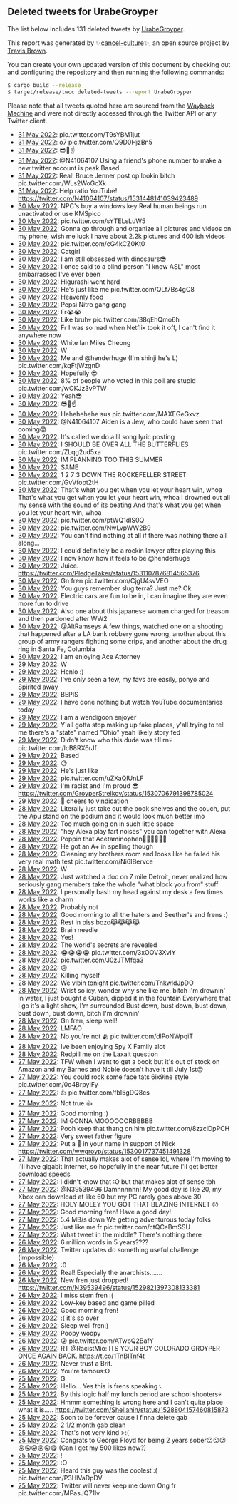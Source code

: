 ## Deleted tweets for UrabeGroyper

The list below includes 131 deleted tweets by
[UrabeGroyper](https://twitter.com/UrabeGroyper).



This report was generated by ✨[cancel-culture](https://github.com/travisbrown/cancel-culture)✨,
an open source project by [Travis Brown](https://twitter.com/travisbrown).

You can create your own updated version of this document by checking out and configuring the
repository and then running the following commands:

```bash
$ cargo build --release
$ target/release/twcc deleted-tweets --report UrabeGroyper
```

Please note that all tweets quoted here are sourced from the
[Wayback Machine](https://web.archive.org) and were not directly accessed through the Twitter API or
any Twitter client.

* [31 May 2022](https://web.archive.org/web/20220531033854/https://twitter.com/UrabeGroyper/status/1531480174956621824): pic.twitter.com/T9sYBM1jut <!--1531480174956621824-->
* [31 May 2022](https://web.archive.org/web/20220531021235/https://twitter.com/UrabeGroyper/status/1531458383961890820): o7 pic.twitter.com/Q9D0HjzBn5 <!--1531458383961890820-->
* [31 May 2022](https://web.archive.org/web/20220531020023/https://twitter.com/UrabeGroyper/status/1531455244370157570): 😎🥂☝️ <!--1531455244370157570-->
* [31 May 2022](https://web.archive.org/web/20220531014432/https://twitter.com/UrabeGroyper/status/1531451531089920007): @N41064107 Using a friend's phone number to make a new twitter account is peak Based <!--1531451531089920007-->
* [31 May 2022](https://web.archive.org/web/20220531013926/https://twitter.com/UrabeGroyper/status/1531449480263901184): Real! Bruce Jenner post op lookin bitch pic.twitter.com/WLs2WoGcXk <!--1531449788931133442-->
* [31 May 2022](https://web.archive.org/web/20220531013926/https://twitter.com/UrabeGroyper/status/1531449480263901184): Help ratio YouTube! https://twitter.com/N41064107/status/1531448141039423489 <!--1531449480263901184-->
* [30 May 2022](https://web.archive.org/web/20220530235447/https://twitter.com/UrabeGroyper/status/1531423881432547332): NPC's buy a windows key Real human beings run unactivated or use KMSpico <!--1531423881432547332-->
* [30 May 2022](https://web.archive.org/web/20220530210405/https://twitter.com/UrabeGroyper/status/1531380909274017792): pic.twitter.com/sYTELsLuW5 <!--1531380909274017792-->
* [30 May 2022](https://web.archive.org/web/20220530190222/https://twitter.com/UrabeGroyper/status/1531350166363570176): Gonna go through and organize all pictures and videos on my phone, wish me luck  I have about 2.2k pictures and 400 ish videos <!--1531350166363570176-->
* [30 May 2022](https://web.archive.org/web/20220530185618/https://twitter.com/UrabeGroyper/status/1531348030477287424): pic.twitter.com/cG4kCZ0Kt0 <!--1531348238145658886-->
* [30 May 2022](https://web.archive.org/web/20220530185618/https://twitter.com/UrabeGroyper/status/1531348030477287424): Catgirl <!--1531348030477287424-->
* [30 May 2022](https://web.archive.org/web/20220530175726/https://twitter.com/UrabeGroyper/status/1531333755780091905): I am still obsessed with dinosaurs😎 <!--1531333755780091905-->
* [30 May 2022](https://web.archive.org/web/20220530174256/https://twitter.com/UrabeGroyper/status/1531330133218447360): I once said to a blind person "I know ASL" most embarrassed I've ever been <!--1531330133218447360-->
* [30 May 2022](https://web.archive.org/web/20220530163758/https://twitter.com/UrabeGroyper/status/1531313842646573056): Higurashi went hard <!--1531313842646573056-->
* [30 May 2022](https://web.archive.org/web/20220530163458/https://twitter.com/UrabeGroyper/status/1531313021703884801): He's just like me pic.twitter.com/QLf7Bs4gC8 <!--1531313021703884801-->
* [30 May 2022](https://web.archive.org/web/20220530163031/https://twitter.com/UrabeGroyper/status/1531311912016916481): Heavenly food <!--1531311912016916481-->
* [30 May 2022](https://web.archive.org/web/20220530162940/https://twitter.com/UrabeGroyper/status/1531311673524600833): Pepsi Nitro gang gang <!--1531311673524600833-->
* [30 May 2022](https://web.archive.org/web/20220530161857/https://twitter.com/UrabeGroyper/status/1531309073517486083): Fr😭😭 <!--1531309073517486083-->
* [30 May 2022](https://web.archive.org/web/20220530161701/https://twitter.com/UrabeGroyper/status/1531308558733697024): Like bruh💀 pic.twitter.com/38qEhQmo6h <!--1531308558733697024-->
* [30 May 2022](https://web.archive.org/web/20220530161540/https://twitter.com/UrabeGroyper/status/1531308320413343744): Fr I was so mad when Netflix took it off, I can't find it anywhere now <!--1531308320413343744-->
* [30 May 2022](https://web.archive.org/web/20220530161451/https://twitter.com/UrabeGroyper/status/1531308035498459136): White Ian Miles Cheong <!--1531308035498459136-->
* [30 May 2022](https://web.archive.org/web/20220530160216/https://twitter.com/UrabeGroyper/status/1531304902869364740): W <!--1531304902869364740-->
* [30 May 2022](https://web.archive.org/web/20220530153526/https://twitter.com/UrabeGroyper/status/1531298080502448128): Me and  @henderhuge   (I'm shinji he's L) pic.twitter.com/kqFtjWzgnD <!--1531298080502448128-->
* [30 May 2022](https://web.archive.org/web/20220530150653/https://twitter.com/UrabeGroyper/status/1531290966346326017): Hopefully 😎 <!--1531290966346326017-->
* [30 May 2022](https://web.archive.org/web/20220530150653/https://twitter.com/UrabeGroyper/status/1531290966346326017): 8% of people who voted in this poll are stupid pic.twitter.com/wOKJz3vPTW <!--1531159484630020096-->
* [30 May 2022](https://web.archive.org/web/20220530062237/https://twitter.com/UrabeGroyper/status/1531159040331591680): Yeah😎 <!--1531159040331591680-->
* [30 May 2022](https://web.archive.org/web/20220530061655/https://twitter.com/UrabeGroyper/status/1531157582441857025): 😎🥂☝️ <!--1531157582441857025-->
* [30 May 2022](https://web.archive.org/web/20220530061713/https://twitter.com/UrabeGroyper/status/1531156861029912577): Hehehehehe sus pic.twitter.com/MAXEGeGxvz <!--1531156861029912577-->
* [30 May 2022](https://web.archive.org/web/20220530060746/https://twitter.com/UrabeGroyper/status/1531155388061687809): @N41064107 Aiden is a Jew, who could have seen that coming😱 <!--1531155388061687809-->
* [30 May 2022](https://web.archive.org/web/20220530060710/https://twitter.com/UrabeGroyper/status/1531155159056793601): It's called we do a lil song lyric posting <!--1531155159056793601-->
* [30 May 2022](https://web.archive.org/web/20220530060654/https://twitter.com/UrabeGroyper/status/1531155117768167424): I SHOULD BE OVER ALL THE BUTTERFLIES pic.twitter.com/ZLqg2ud5xa <!--1531155117768167424-->
* [30 May 2022](https://web.archive.org/web/20220530060508/https://twitter.com/UrabeGroyper/status/1531154499921920001): IM PLANNING TOO THIS SUMMER <!--1531154687231201282-->
* [30 May 2022](https://web.archive.org/web/20220530060508/https://twitter.com/UrabeGroyper/status/1531154499921920001): SAME <!--1531154499921920001-->
* [30 May 2022](https://web.archive.org/web/20220530060406/https://twitter.com/UrabeGroyper/status/1531154363896537089): 1 2 7 3 DOWN THE ROCKEFELLER STREET pic.twitter.com/GvVfopt2tH <!--1531154363896537089-->
* [30 May 2022](https://web.archive.org/web/20220530060101/https://twitter.com/UrabeGroyper/status/1531152716743024642): That's what you get when you let your heart win, whoa That's what you get when you let your heart win, whoa I drowned out all my sense with the sound of its beating And that's what you get when you let your heart win, whoa <!--1531152716743024642-->
* [30 May 2022](https://web.archive.org/web/20220530054856/https://twitter.com/UrabeGroyper/status/1531150442889084929): pic.twitter.com/ptWQ1dIS0Q <!--1531150442889084929-->
* [30 May 2022](https://web.archive.org/web/20220530054226/https://twitter.com/UrabeGroyper/status/1531148794993188864): pic.twitter.com/NwLvpWW2B9 <!--1531148794993188864-->
* [30 May 2022](https://web.archive.org/web/20220530053203/https://twitter.com/UrabeGroyper/status/1531146238921527296): You can't find nothing at all if there was nothing there all along... <!--1531146238921527296-->
* [30 May 2022](https://web.archive.org/web/20220530052218/https://twitter.com/UrabeGroyper/status/1531141437601075200): I could definitely be a rockin lawyer after playing this <!--1531141437601075200-->
* [30 May 2022](https://web.archive.org/web/20220530051209/https://twitter.com/UrabeGroyper/status/1531141328335249410): I now know how it feels to be  @henderhuge <!--1531141328335249410-->
* [30 May 2022](https://web.archive.org/web/20220530051016/https://twitter.com/UrabeGroyper/status/1531140801757159424): Juice. https://twitter.com/PledgeTaker/status/1531107876814565376 <!--1531140801757159424-->
* [30 May 2022](https://web.archive.org/web/20220530050629/https://twitter.com/UrabeGroyper/status/1531139712886382592): Gn fren pic.twitter.com/CjgU4svVEO <!--1531139712886382592-->
* [30 May 2022](https://web.archive.org/web/20220530023227/https://twitter.com/UrabeGroyper/status/1531101001083719681): You guys remember slug terra? Just me? Ok <!--1531101001083719681-->
* [30 May 2022](https://web.archive.org/web/20220530023140/https://twitter.com/UrabeGroyper/status/1531100831050780674): Electric cars are fun to be in, I can imagine they are even more fun to drive <!--1531100831050780674-->
* [30 May 2022](https://web.archive.org/web/20220530004642/https://twitter.com/UrabeGroyper/status/1531074430717263875): Also one about this japanese woman charged for treason and then pardoned after WW2 <!--1531074430717263875-->
* [30 May 2022](https://web.archive.org/web/20220530004511/https://twitter.com/UrabeGroyper/status/1531074207303467008): @AltRamseys A few things, watched one on a shooting that happened after a LA bank robbery gone wrong, another about this group of army rangers fighting some crips, and another about the drug ring in Santa Fe, Columbia <!--1531074207303467008-->
* [30 May 2022](https://web.archive.org/web/20220530003515/https://twitter.com/UrabeGroyper/status/1531071675437133829): I am enjoying Ace Attorney <!--1531071675437133829-->
* [29 May 2022](https://web.archive.org/web/20220529221123/https://twitter.com/UrabeGroyper/status/1531035436977729536): W <!--1531035436977729536-->
* [29 May 2022](https://web.archive.org/web/20220529221001/https://twitter.com/UrabeGroyper/status/1531035023272443905): Henlo :) <!--1531035023272443905-->
* [29 May 2022](https://web.archive.org/web/20220529211647/https://twitter.com/UrabeGroyper/status/1531020487547133953): I've only seen a few, my favs are easily, ponyo and Spirited away <!--1531020487547133953-->
* [29 May 2022](https://web.archive.org/web/20220529211147/https://twitter.com/UrabeGroyper/status/1531020345754505216): BEPIS <!--1531020345754505216-->
* [29 May 2022](https://web.archive.org/web/20220529211130/https://twitter.com/UrabeGroyper/status/1531020233942700034): I have done nothing but watch YouTube documentaries today <!--1531020233942700034-->
* [29 May 2022](https://web.archive.org/web/20220529191332/https://twitter.com/UrabeGroyper/status/1530990630826086400): I am a wendigoon enjoyer <!--1530990630826086400-->
* [29 May 2022](https://web.archive.org/web/20220529181159/https://twitter.com/UrabeGroyper/status/1530975154427334656): Y'all gotta stop making up fake places, y'all trying to tell me there's a "state" named "Ohio" yeah likely story fed <!--1530975154427334656-->
* [29 May 2022](https://web.archive.org/web/20220529175448/https://twitter.com/UrabeGroyper/status/1530970793173209088): Didn't know who this dude was till rn💀 pic.twitter.com/lcB8RX6rJf <!--1530970793173209088-->
* [29 May 2022](https://web.archive.org/web/20220529173415/https://twitter.com/UrabeGroyper/status/1530965660897054722): Based <!--1530965660897054722-->
* [29 May 2022](https://web.archive.org/web/20220529043751/https://twitter.com/UrabeGroyper/status/1530770275662536705): 😓 <!--1530770275662536705-->
* [29 May 2022](https://web.archive.org/web/20220529031913/https://twitter.com/UrabeGroyper/status/1530750531144138757): He's just like <!--1530750531144138757-->
* [29 May 2022](https://web.archive.org/web/20220529031609/https://twitter.com/UrabeGroyper/status/1530749758221991936): pic.twitter.com/uZXaQIUnLF <!--1530749758221991936-->
* [29 May 2022](https://web.archive.org/web/20220529002646/https://twitter.com/UrabeGroyper/status/1530707006713122816): I'm racist and I'm proud 😎 https://twitter.com/GroyperStrelkov/status/1530706791398785024 <!--1530707006713122816-->
* [29 May 2022](https://web.archive.org/web/20220529002548/https://twitter.com/UrabeGroyper/status/1530706820859404291): 🥂 cheers to vindication <!--1530706820859404291-->
* [28 May 2022](https://web.archive.org/web/20220528210609/https://twitter.com/UrabeGroyper/status/1530655649222246401): Literally just take out the book shelves and the couch, put the Apu stand on the podium and it would look much better imo <!--1530655649222246401-->
* [28 May 2022](https://web.archive.org/web/20220528210059/https://twitter.com/UrabeGroyper/status/1530655267104358401): Too much going on in such little space <!--1530655267104358401-->
* [28 May 2022](https://web.archive.org/web/20220528202523/https://twitter.com/UrabeGroyper/status/1530646364572504066): "hey Alexa play fart noises" you can together with Alexa <!--1530646364572504066-->
* [28 May 2022](https://web.archive.org/web/20220528184948/https://twitter.com/UrabeGroyper/status/1530622145470005251): Poppin that Acetaminophen😵‍💫😵‍💫😵‍💫 <!--1530622145470005251-->
* [28 May 2022](https://web.archive.org/web/20220528181427/https://twitter.com/UrabeGroyper/status/1530612253069803520): He got an A+ in spelling though <!--1530612253069803520-->
* [28 May 2022](https://web.archive.org/web/20220528180857/https://twitter.com/UrabeGroyper/status/1530610885852536833): Cleaning my brothers room and looks like he failed his very real math test pic.twitter.com/Ni6IBervce <!--1530610885852536833-->
* [28 May 2022](https://web.archive.org/web/20220528175215/https://twitter.com/UrabeGroyper/status/1530607785494315012): W <!--1530607785494315012-->
* [28 May 2022](https://web.archive.org/web/20220528173510/https://twitter.com/UrabeGroyper/status/1530603399800139777): Just watched a doc on 7 mile Detroit, never realized how seriously gang members take the whole "what block you from" stuff <!--1530603399800139777-->
* [28 May 2022](https://web.archive.org/web/20220528151843/https://twitter.com/UrabeGroyper/status/1530568917646811136): I personally bash my head against my desk a few times works like a charm <!--1530568917646811136-->
* [28 May 2022](https://web.archive.org/web/20220528155420/https://twitter.com/UrabeGroyper/status/1530567756881477632): Probably not <!--1530567756881477632-->
* [28 May 2022](https://web.archive.org/web/20220528145701/https://twitter.com/UrabeGroyper/status/1530563695620890624): Good morning to all the haters and Seether's and frens :) <!--1530563695620890624-->
* [28 May 2022](https://web.archive.org/web/20220528061354/https://twitter.com/UrabeGroyper/status/1530432039450812416): Rest in piss bozo😹😹😹😹 <!--1530432039450812416-->
* [28 May 2022](https://web.archive.org/web/20220528052421/https://twitter.com/UrabeGroyper/status/1530419453976104964): Brain needle <!--1530419453976104964-->
* [28 May 2022](https://web.archive.org/web/20220528041336/https://twitter.com/UrabeGroyper/status/1530401754113794048): Yes! <!--1530401754113794048-->
* [28 May 2022](https://web.archive.org/web/20220528035636/https://twitter.com/UrabeGroyper/status/1530397390087282689): The world's secrets are revealed <!--1530397390087282689-->
* [28 May 2022](https://web.archive.org/web/20220528032256/https://twitter.com/UrabeGroyper/status/1530388861544714241): 😭😭😭😭 pic.twitter.com/3xOOV3XvIY <!--1530388861544714241-->
* [28 May 2022](https://web.archive.org/web/20220528032256/https://twitter.com/UrabeGroyper/status/1530388008784080898): pic.twitter.com/J0zJTMfqa3 <!--1530388008784080898-->
* [28 May 2022](https://web.archive.org/web/20220528031802/https://twitter.com/UrabeGroyper/status/1530387860926484483): 😔 <!--1530387860926484483-->
* [28 May 2022](https://web.archive.org/web/20220528031718/https://twitter.com/UrabeGroyper/status/1530387567845203968): Killing myself <!--1530387567845203968-->
* [28 May 2022](https://web.archive.org/web/20220528031004/https://twitter.com/UrabeGroyper/status/1530385823501373440): We vibin tonight pic.twitter.com/TnkwldJpDO <!--1530385823501373440-->
* [28 May 2022](https://web.archive.org/web/20220528030520/https://twitter.com/UrabeGroyper/status/1530384514693877761): Wrist so icy, wonder why she like me, bitch I'm drownin' In water, I just bought a Cuban, dipped it in the fountain Everywhere that I go it's a light show, I'm surrounded Bust down, bust down, bust down, bust down, bust down, bitch I'm drownin' <!--1530384514693877761-->
* [28 May 2022](https://web.archive.org/web/20220528025900/https://twitter.com/UrabeGroyper/status/1530382928768815104): Gn fren, sleep well! <!--1530382928768815104-->
* [28 May 2022](https://web.archive.org/web/20220528023002/https://twitter.com/UrabeGroyper/status/1530375766000664576): LMFAO <!--1530375766000664576-->
* [28 May 2022](https://web.archive.org/web/20220528021516/https://twitter.com/UrabeGroyper/status/1530371981387890690): No you're not 🫂 pic.twitter.com/dlPoNWpqiT <!--1530371981387890690-->
* [28 May 2022](https://web.archive.org/web/20220528020316/https://twitter.com/UrabeGroyper/status/1530368897530175488): Ive been enjoying Spy X Family alot <!--1530368897530175488-->
* [28 May 2022](https://web.archive.org/web/20220528010551/https://twitter.com/UrabeGroyper/status/1530354566147059713): Redpill me on the Laxalt question <!--1530354566147059713-->
* [27 May 2022](https://web.archive.org/web/20220527235607/https://twitter.com/UrabeGroyper/status/1530336217606369282): TFW when I want to get a book but it's out of stock on Amazon and my Barnes and Noble doesn't have it till July 1st😔 <!--1530336217606369282-->
* [27 May 2022](https://web.archive.org/web/20220527164400/https://twitter.com/UrabeGroyper/status/1530228241923026946): You could rock some face tats 6ix9ine style pic.twitter.com/0o4BrpyIFy <!--1530228241923026946-->
* [27 May 2022](https://web.archive.org/web/20220527160325/https://twitter.com/UrabeGroyper/status/1530217883455873024): 👍 pic.twitter.com/fbI5gDQ8cs <!--1530217883455873024-->
* [27 May 2022](https://web.archive.org/web/20220527155629/https://twitter.com/UrabeGroyper/status/1530216281168875521): Not true 👍 <!--1530216281168875521-->
* [27 May 2022](https://web.archive.org/web/20220527150737/https://twitter.com/UrabeGroyper/status/1530203997772173312): Good morning :) <!--1530203997772173312-->
* [27 May 2022](https://web.archive.org/web/20220527140434/https://twitter.com/UrabeGroyper/status/1530187830269452290): IM GONNA MOOOOOORBBBBB <!--1530187830269452290-->
* [27 May 2022](https://web.archive.org/web/20220527040259/https://twitter.com/UrabeGroyper/status/1530036524737302541): Pooh keep that thang on him pic.twitter.com/8zzciDpPCH <!--1530036524737302541-->
* [27 May 2022](https://web.archive.org/web/20220527031936/https://twitter.com/UrabeGroyper/status/1530025736081444864): Very sweet father figure <!--1530025736081444864-->
* [27 May 2022](https://web.archive.org/web/20220527025416/https://twitter.com/UrabeGroyper/status/1530019377113866246): Put a 🧀 in your name in support of Nick https://twitter.com/wwgroyp/status/1530017737451491328 <!--1530019377113866246-->
* [27 May 2022](https://web.archive.org/web/20220527023351/https://twitter.com/UrabeGroyper/status/1530014113400758287): That actually makes alot of sense lol, where I'm moving to I'll have gigabit internet, so hopefully in the near future I'll get better download speeds <!--1530014113400758287-->
* [27 May 2022](https://web.archive.org/web/20220527022839/https://twitter.com/UrabeGroyper/status/1530012966254419980): I didn't know that :O but that makes alot of sense tbh <!--1530012966254419980-->
* [27 May 2022](https://web.archive.org/web/20220527022603/https://twitter.com/UrabeGroyper/status/1530012427642863616): @N39539496 Damnnnnnn! My good day is like 20, my Xbox can download at like 60 but my PC rarely goes above 30 <!--1530012427642863616-->
* [27 May 2022](https://web.archive.org/web/20220527022519/https://twitter.com/UrabeGroyper/status/1530011996992708608): HOLY MOLEY YOU GOT THAT BLAZING INTERNET 😯 <!--1530011996992708608-->
* [27 May 2022](https://web.archive.org/web/20220527022206/https://twitter.com/UrabeGroyper/status/1530011260179324939): Good morning fren! Have a good day! <!--1530011260179324939-->
* [27 May 2022](https://web.archive.org/web/20220527022034/https://twitter.com/UrabeGroyper/status/1530010897158119424): 5.4 MB/s down We getting adventurous today folks <!--1530010897158119424-->
* [27 May 2022](https://web.archive.org/web/20220527013040/https://twitter.com/UrabeGroyper/status/1529998390515359747): Just like me fr pic.twitter.com/ctQCeBmSSU <!--1529998390515359747-->
* [27 May 2022](https://web.archive.org/web/20220527005641/https://twitter.com/UrabeGroyper/status/1529989777679962114): What tweet in the middle? There's nothing there <!--1529989777679962114-->
* [26 May 2022](https://web.archive.org/web/20220526233737/https://twitter.com/UrabeGroyper/status/1529969957836038144): 6 million words in 5 years???? <!--1529969957836038144-->
* [26 May 2022](https://web.archive.org/web/20220526233256/https://twitter.com/UrabeGroyper/status/1529967659026194432): Twitter updates do something useful challenge (impossible) <!--1529967659026194432-->
* [26 May 2022](https://web.archive.org/web/20220526231415/https://twitter.com/UrabeGroyper/status/1529963932978405390): :0 <!--1529963932978405390-->
* [26 May 2022](https://web.archive.org/web/20220526160853/https://twitter.com/UrabeGroyper/status/1529856520128806913): Real! Especially the anarchists....... <!--1529856520128806913-->
* [26 May 2022](https://web.archive.org/web/20220526135024/https://twitter.com/UrabeGroyper/status/1529822197962797058): New fren just dropped! https://twitter.com/N39539496/status/1529821397308133381 <!--1529822197962797058-->
* [26 May 2022](https://web.archive.org/web/20220526125106/https://twitter.com/UrabeGroyper/status/1529807038867558401): I miss stem fren :( <!--1529807038867558401-->
* [26 May 2022](https://web.archive.org/web/20220526124943/https://twitter.com/UrabeGroyper/status/1529806907820711936): Low-key based and game pilled <!--1529806907820711936-->
* [26 May 2022](https://web.archive.org/web/20220526122325/https://twitter.com/UrabeGroyper/status/1529800233479184384): Good morning fren! <!--1529800233479184384-->
* [26 May 2022](https://web.archive.org/web/20220526110629/https://twitter.com/UrabeGroyper/status/1529780954834796547): :( it's so over <!--1529780954834796547-->
* [26 May 2022](https://web.archive.org/web/20220526110209/https://twitter.com/UrabeGroyper/status/1529779683612663808): Sleep well fren:) <!--1529779683612663808-->
* [26 May 2022](https://web.archive.org/web/20220526050733/https://twitter.com/UrabeGroyper/status/1529690467482443777): Poopy woopy <!--1529690467482443777-->
* [26 May 2022](https://web.archive.org/web/20220526042441/https://twitter.com/UrabeGroyper/status/1529679856346308609): 😜 pic.twitter.com/ATwpQ2BafY <!--1529679856346308609-->
* [26 May 2022](https://web.archive.org/web/20220526041315/https://twitter.com/UrabeGroyper/status/1529677017536417792): RT @RacistMio: ITS YOUR BOY COLORADO GROYPER ONCE AGAIN BACK. https://t.co/1TnBITnf4t <!--1529677017536417792-->
* [26 May 2022](https://web.archive.org/web/20220526025411/https://twitter.com/UrabeGroyper/status/1529656881811275778): Never trust a Brit. <!--1529656881811275778-->
* [26 May 2022](https://web.archive.org/web/20220526020735/https://twitter.com/UrabeGroyper/status/1529644537454465024): You're famous:O <!--1529644537454465024-->
* [25 May 2022](https://web.archive.org/web/20220525234519/https://twitter.com/UrabeGroyper/status/1529608376459706368): G <!--1529608376459706368-->
* [25 May 2022](https://web.archive.org/web/20220525234049/https://twitter.com/UrabeGroyper/status/1529608333291823104): Hello... Yes this is frens speaking 📞 <!--1529608333291823104-->
* [25 May 2022](https://web.archive.org/web/20220525194957/https://twitter.com/UrabeGroyper/status/1529550142101143554): By this logic half my lunch period are school shooters💀 <!--1529550142101143554-->
* [25 May 2022](https://web.archive.org/web/20220525194159/https://twitter.com/UrabeGroyper/status/1529548228181606400): Hmmm something is wrong here and I can't quite place what it is..... https://twitter.com/Shellanin/status/1528804157460815873 <!--1529548228181606400-->
* [25 May 2022](https://web.archive.org/web/20220525193255/https://twitter.com/UrabeGroyper/status/1529545803550826497): Soon to be forever cause I finna delete gab <!--1529545866759004163-->
* [25 May 2022](https://web.archive.org/web/20220525193255/https://twitter.com/UrabeGroyper/status/1529545803550826497): 2 1/2 month gab clean <!--1529545803550826497-->
* [25 May 2022](https://web.archive.org/web/20220525205333/https://twitter.com/UrabeGroyper/status/1529494984038268936): That's not very kind >:( <!--1529494984038268936-->
* [25 May 2022](https://web.archive.org/web/20220525204913/https://twitter.com/UrabeGroyper/status/1529493158681272326): Congrats to George Floyd for being 2 years sober😛😛😜😛😛😛😛😜😋  (Can I get my 500 likes now?) <!--1529493158681272326-->
* [25 May 2022](https://web.archive.org/web/20220525160127/https://twitter.com/UrabeGroyper/status/1529492670799917060): ! <!--1529492670799917060-->
* [25 May 2022](https://web.archive.org/web/20220525203219/https://twitter.com/UrabeGroyper/status/1529480775967682565): :O <!--1529480775967682565-->
* [25 May 2022](https://web.archive.org/web/20220525144857/https://twitter.com/UrabeGroyper/status/1529474416484171778): Heard this guy was the coolest :( pic.twitter.com/P3HlVaDpDV <!--1529474416484171778-->
* [25 May 2022](https://web.archive.org/web/20220525143409/https://twitter.com/UrabeGroyper/status/1529470750830252037): Twitter will never keep me down Ong fr pic.twitter.com/MPasJQ71lv <!--1529470750830252037-->
